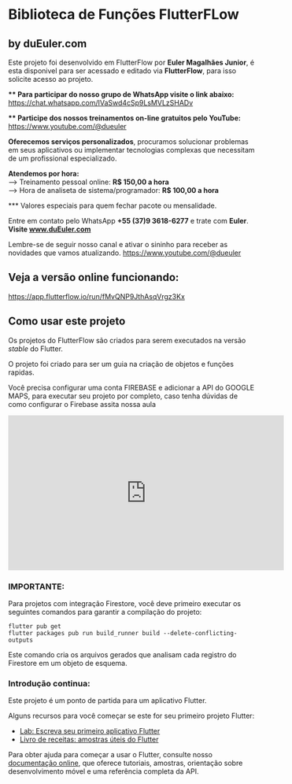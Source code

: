 # Biblioteca de Funções FlutterFLow
## by duEuler.com

Este projeto foi desenvolvido em FlutterFlow por <b>Euler Magalhães Junior</b>, é esta disponivel para ser acessado e editado via <b>FlutterFlow</b>, para isso solicite acesso ao projeto.

<b>** Para participar do nosso grupo de WhatsApp visite o link abaixo:</b><br>
https://chat.whatsapp.com/IVaSwd4cSp9LsMVLzSHADv

<b>** Participe dos nossos treinamentos on-line gratuitos pelo YouTube:</b><br>
https://www.youtube.com/@dueuler

<b>Oferecemos serviços personalizados</b>, procuramos solucionar problemas em seus aplicativos ou implementar tecnologias complexas que necessitam de um profissional especializado.

<b>Atendemos por hora:</b><br>
--> Treinamento pessoal online: <b>R$ 150,00 a hora</b><br>
--> Hora de analiseta de sistema/programador: <b>R$ 100,00 a hora</b><br>
   
   *** Valores especiais para quem fechar pacote ou mensalidade.

Entre em contato pelo WhatsApp <b>+55 (37)9 3618-6277</b> e trate com <b>Euler</b>.<br>
<b>Visite <a href="https://www.dueuler.com">www.duEuler.com</a></b>

Lembre-se de seguir nosso canal e ativar o sininho para receber as novidades que vamos atualizando.
https://www.youtube.com/@dueuler

## Veja a versão online funcionando:

https://app.flutterflow.io/run/fMvQNP9JthAsqVrgz3Kx<br>

## Como usar este projeto

Os projetos do FlutterFlow são criados para serem executados na versão _stable_ do Flutter.

O projeto foi criado para ser um guia na criação de objetos e funções rapidas.

Você precisa configurar uma conta FIREBASE e adicionar a API do GOOGLE MAPS, para executar seu projeto por completo, caso tenha dúvidas de como configurar o Firebase assita nossa aula

<iframe width="560" height="315" src="https://www.youtube.com/embed/KgMhwFehSD8" title="YouTube video player" frameborder="0" allow="accelerometer; autoplay; clipboard-write; encrypted-media; gyroscope; picture-in-picture; web-share" allowfullscreen></iframe>



### IMPORTANTE:

Para projetos com integração Firestore, você deve primeiro executar os seguintes comandos para garantir a compilação do projeto:

```
flutter pub get
flutter packages pub run build_runner build --delete-conflicting-outputs
```

Este comando cria os arquivos gerados que analisam cada registro do Firestore em um objeto de esquema.

### Introdução continua:

Este projeto é um ponto de partida para um aplicativo Flutter.

Alguns recursos para você começar se este for seu primeiro projeto Flutter:

- [Lab: Escreva seu primeiro aplicativo Flutter](https://flutter.dev/docs/get-started/codelab)
- [Livro de receitas: amostras úteis do Flutter](https://flutter.dev/docs/cookbook)

Para obter ajuda para começar a usar o Flutter, consulte nosso
[documentação online](https://flutter.dev/docs), que oferece tutoriais,
amostras, orientação sobre desenvolvimento móvel e uma referência completa da API.
